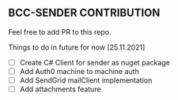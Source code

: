 ## BCC-SENDER CONTRIBUTION

Feel free to add PR to this repo.

Things to do in future for now [25.11.2021]

- [ ] Create C# Client for sender as nuget package
- [ ] Add Auth0 machine to machine auth
- [ ] Add SendGrid mailClient implementation
- [ ] Add attachments feature
